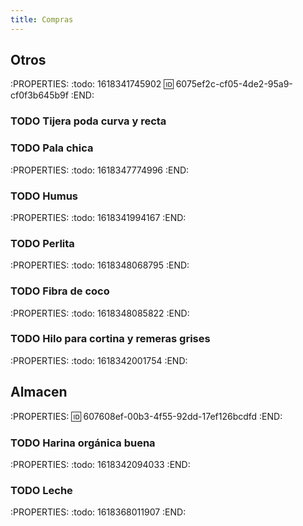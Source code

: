 ```yaml
---
title: Compras
---
```


## Otros
:PROPERTIES:
:todo: 1618341745902
:id: 6075ef2c-cf05-4de2-95a9-cf0f3b645b9f
:END:
### TODO Tijera poda curva y recta
### TODO Pala chica
:PROPERTIES:
:todo: 1618347774996
:END:
### TODO Humus
:PROPERTIES:
:todo: 1618341994167
:END:
### TODO Perlita
:PROPERTIES:
:todo: 1618348068795
:END:
### TODO Fibra de coco
:PROPERTIES:
:todo: 1618348085822
:END:
### TODO Hilo para cortina y remeras grises
:PROPERTIES:
:todo: 1618342001754
:END:
## Almacen
:PROPERTIES:
:id: 607608ef-00b3-4f55-92dd-17ef126bcdfd
:END:
### TODO Harina orgánica buena
:PROPERTIES:
:todo: 1618342094033
:END:
### TODO Leche
:PROPERTIES:
:todo: 1618368011907
:END:
